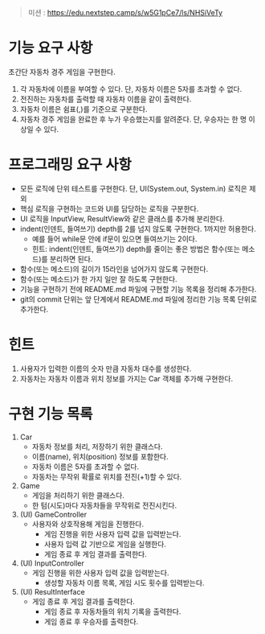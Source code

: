 > 미션 : https://edu.nextstep.camp/s/w5G1pCe7/ls/NHSiVeTy

# 기능 요구 사항

초간단 자동차 경주 게임을 구현한다.

1. 각 자동차에 이름을 부여할 수 있다. 단, 자동차 이름은 5자를 초과할 수 없다.
2. 전진하는 자동차를 출력할 때 자동차 이름을 같이 출력한다.
3. 자동차 이름은 쉼표(,)를 기준으로 구분한다.
4. 자동차 경주 게임을 완료한 후 누가 우승했는지를 알려준다. 단, 우승자는 한 명 이상일 수 있다.

# 프로그래밍 요구 사항

- 모든 로직에 단위 테스트를 구현한다. 단, UI(System.out, System.in) 로직은 제외
- 핵심 로직을 구현하는 코드와 UI를 담당하는 로직을 구분한다.
- UI 로직을 InputView, ResultView와 같은 클래스를 추가해 분리한다.
- indent(인덴트, 들여쓰기) depth를 2를 넘지 않도록 구현한다. 1까지만 허용한다.
    - 예를 들어 while문 안에 if문이 있으면 들여쓰기는 2이다.
    - 힌트: indent(인덴트, 들여쓰기) depth를 줄이는 좋은 방법은 함수(또는 메소드)를 분리하면 된다.
- 함수(또는 메소드)의 길이가 15라인을 넘어가지 않도록 구현한다.
- 함수(또는 메소드)가 한 가지 일만 잘 하도록 구현한다.
- 기능을 구현하기 전에 README.md 파일에 구현할 기능 목록을 정리해 추가한다.
- git의 commit 단위는 앞 단계에서 README.md 파일에 정리한 기능 목록 단위로 추가한다.

# 힌트

1. 사용자가 입력한 이름의 숫자 만큼 자동차 대수를 생성한다.
2. 자동차는 자동차 이름과 위치 정보를 가지는 Car 객체를 추가해 구현한다.

# 구현 기능 목록

1. Car
    - 자동차 정보를 처리, 저장하기 위한 클래스다.
    - 이름(name), 위치(position) 정보를 포함한다.
    - 자동차 이름은 5자를 초과할 수 없다.
    - 자동차는 무작위 확률로 위치를 전진(+1)할 수 있다.
2. Game
    - 게임을 처리하기 위한 클래스다.
    - 한 텀(시도)마다 자동차들을 무작위로 전진시킨다.
3. (UI) GameController
    - 사용자와 상호작용해 게임을 진행한다.
        - 게임 진행을 위한 사용자 입력 값을 입력받는다.
        - 사용자 입력 값 기반으로 게임을 실행한다.
        - 게임 종료 후 게임 결과를 출력한다.
4. (UI) InputController
    - 게임 진행을 위한 사용자 입력 값을 입력받는다.
        - 생성할 자동차 이름 목록, 게임 시도 횟수를 입력받는다.
5. (UI) ResultInterface
    - 게임 종료 후 게임 결과를 출력한다.
        - 게임 종료 후 자동차들의 위치 기록을 출력한다.
        - 게임 종료 후 우승자를 출력한다.
